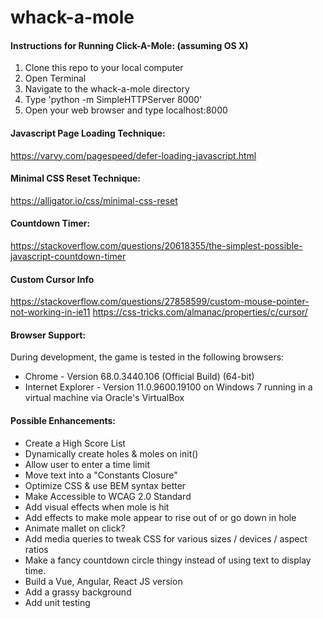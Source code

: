 # whack-a-mole

#### Instructions for Running Click-A-Mole: (assuming OS X)
1. Clone this repo to your local computer
1. Open Terminal
1. Navigate to the whack-a-mole directory
1. Type 'python -m SimpleHTTPServer 8000'
1. Open your web browser and type localhost:8000

#### Javascript Page Loading Technique:

https://varvy.com/pagespeed/defer-loading-javascript.html

#### Minimal CSS Reset Technique:

https://alligator.io/css/minimal-css-reset

#### Countdown Timer:
https://stackoverflow.com/questions/20618355/the-simplest-possible-javascript-countdown-timer

#### Custom Cursor Info
https://stackoverflow.com/questions/27858599/custom-mouse-pointer-not-working-in-ie11
https://css-tricks.com/almanac/properties/c/cursor/

#### Browser Support:
During development, the game is tested in the following browsers:
* Chrome - Version 68.0.3440.106 (Official Build) (64-bit)
* Internet Explorer - Version 11.0.9600.19100 on Windows 7 running in a virtual machine via Oracle's VirtualBox

#### Possible Enhancements:
* Create a High Score List
* Dynamically create holes & moles on init()
* Allow user to enter a time limit
* Move text into a "Constants Closure"
* Optimize CSS & use BEM syntax better
* Make Accessible to WCAG 2.0 Standard
* Add visual effects when mole is hit
* Add effects to make mole appear to rise out of or go down in hole
* Animate mallet on click?
* Add media queries to tweak CSS for various sizes / devices / aspect ratios
* Make a fancy countdown circle thingy instead of using text to display time.
* Build a Vue, Angular, React JS version
* Add a grassy background
* Add unit testing


